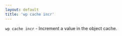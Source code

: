 ```yaml
---
layout: default
title: 'wp cache incr'
---
```


`wp cache incr` - Increment a value in the object cache.



